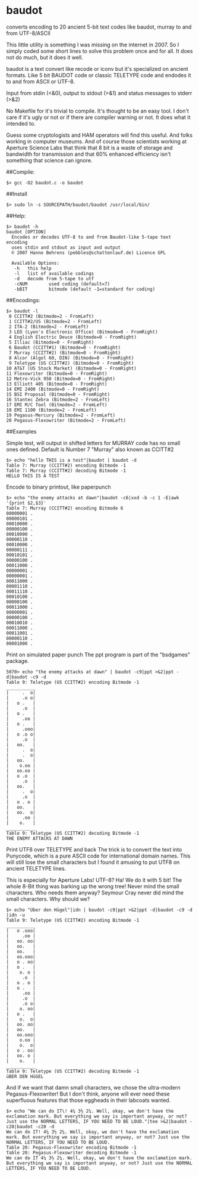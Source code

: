 # baudot
converts encoding to 20 ancient 5-bit text codes like baudot, murray to and from UTF-8/ASCII

This little utility is something I was missing on the internet in 2007. So I simply 
coded some short lines to solve this problem once and for all. It does not do much, 
but it does it well.

baudot is a text convert like recode or iconv but it's specialized on ancient formats. 
Like 5 bit BAUDOT code or classic TELETYPE code and endodes it to and from ASCII or 
UTF-8. 

Input from stdin (<&0), output to stdout (>&1) and status messages to stderr (>&2)

No Makefile for it's trivial to compile. It's thought to be an easy tool. I don't care 
if it's ugly or not or if there are compiler warning or not. It does what it intended to.

Guess some cryptologists and HAM operators will find this useful. And folks working 
in computer museums. And of course those scientists working at Aperture Science Labs that
think that 8 bit is a waste of storage and bandwidth for transmission and that 60% enhanced 
efficiency isn't something that science can ignore.

##Compile:
```
$> gcc -O2 baudot.c -o baudot
```
##Install
```
$> sudo ln -s SOURCEPATH/baudot/baudot /usr/local/bin/
```

##Help:
```
$> baudot -h
baudot [OPTION]
  Encodes or decodes UTF-8 to and from Baudot-like 5-tape text encoding
  uses stdin and stdout as input and output
  © 2007 Hanno Behrens (pebbles@schattenlauf.de) Licence GPL

  Available Options:
   -h   this help
   -l   list of available codings
   -d   decode from 5-tape to utf
   -cNUM        used coding (default=7)
   -bBIT        bitmode (default -1=standard for coding)
```
##Encodings:
```
$> baudot -l
 0 CCITT#2 (Bitmode=2 - FromLeft)
 1 CCITT#2/US (Bitmode=2 - FromLeft)
 2 ITA-2 (Bitmode=2 - FromLeft)
 3 LEO (Lyon's Electronic Office) (Bitmode=0 - FromRight)
 4 English Electric Deuce (Bitmode=0 - FromRight)
 5 Illiac (Bitmode=0 - FromRight)
 6 Baudot (CCITT#1) (Bitmode=0 - FromRight)
 7 Murray (CCITT#2) (Bitmode=0 - FromRight)
 8 Alcor (Algol 60, DIN) (Bitmode=0 - FromRight)
 9 Teletype (US CCITT#2) (Bitmode=0 - FromRight)
10 AT&T (US Stock Market) (Bitmode=0 - FromRight)
11 Flexowriter (Bitmode=0 - FromRight)
12 Metro-Vick 950 (Bitmode=0 - FromRight)
13 Elliott 405 (Bitmode=0 - FromRight)
14 EMI 2400 (Bitmode=0 - FromRight)
15 BSI Proposal (Bitmode=0 - FromRight)
16 Stantec Zebra (Bitmode=2 - FromLeft)
17 EMI M/C Tool (Bitmode=2 - FromLeft)
18 EMI 1100 (Bitmode=2 - FromLeft)
19 Pegasus-Mercury (Bitmode=2 - FromLeft)
20 Pegasus-Flexowriter (Bitmode=2 - FromLeft)
```
##Examples

Simple test, will output in shifted letters for 
MURRAY code has no small ones defined. Default is 
Number 7 "Murray" also known as CCITT#2
```
$> echo "hello THIS is a test"|baudot | baudot -d 
Table 7: Murray (CCITT#2) encoding Bitmode -1
Table 7: Murray (CCITT#2) decoding Bitmode -1
HELLO THIS IS A TEST
```

Encode to binary printout, like paperpunch 
```
$> echo "the enemy attacks at dawn"|baudot -c6|xxd -b -c 1 -E|awk '{print $2,$3}'
Table 7: Murray (CCITT#2) encoding Bitmode 6
00000001 .
00000101 .
00010000 .
00000100 .
00010000 .
00000110 .
00010000 .
00000111 .
00010101 .
00000100 .
00011000 .
00000001 .
00000001 .
00011000 .
00001110 .
00011110 .
00010100 .
00000100 .
00011000 .
00000001 .
00000100 .
00010010 .
00011000 .
00011001 .
00000110 .
00001000 .
```
Print on simulated paper punch
The ppt program is part of the "bsdgames" package.
```
5070> echo "the enemy attacks at dawn" | baudot -c9|ppt >&2|ppt -d|baudot -c9 -d    
Table 9: Teletype (US CCITT#2) encoding Bitmode -1
___________
|     .  o|
|     .o o|
|   o .   |
|     .o  |
|   o .   |
|     .oo |
|   o .   |
|     .ooo|
|   o .o o|
|     .o  |
|   oo.   |
|     .  o|
|     .  o|
|   oo.   |
|    o.oo |
|   oo.oo |
|   o .o  |
|     .o  |
|   oo.   |
|     .  o|
|     .o  |
|   o . o |
|   oo.   |
|   oo.  o|
|     .oo |
|    o.   |
___________
Table 9: Teletype (US CCITT#2) decoding Bitmode -1
THE ENEMY ATTACKS AT DAWN
```
Print UTF8 over TELETYPE and back
The trick is to convert the text into Punycode, which is
a pure ASCII code for international domain names. This 
will still lose the small characters but I found it 
amusing to put UTF8 on ancient TELETYPE lines.

This is especially for Aperture Labs! UTF-8? Ha! We do it
with 5 bit! The whole 8-Bit thing was barking up the wrong
tree! Never mind the small characters. Who needs them anyway?
Seymour Cray never did mind the small characters. Why should 
we? 
```
$> echo "Über den Hügel"|idn | baudot -c9|ppt >&2|ppt -d|baudot -c9 -d |idn -u           
Table 9: Teletype (US CCITT#2) encoding Bitmode -1
___________
|   o .ooo|
|     .oo |
|   oo. oo|
|   oo.   |
|   oo.   |
|   oo.ooo|
|   o . oo|
|   o .   |
|    o. o |
|     .o  |
|   o . o |
|   o .   |
|     .oo |
|     .o  |
|     .o o|
|    o. oo|
|   o .   |
|    o.  o|
|   oo. oo|
|   oo.   |
|   oo.ooo|
|    o.oo |
|    o.  o|
|   o . oo|
|   oo. o |
|    o.   |
___________
Table 9: Teletype (US CCITT#2) decoding Bitmode -1
üBER DEN HüGEL
```
And if we want that damn small characters, we chose the ultra-modern Pegasus-Flexowriter! But I don't think, 
anyone will ever need these superfluous features that those eggheads in their labcoats wanted.
```
$> echo "We can do IT\! 4¼ 3½ 2¼. Well, okay, we don't have the exclamation mark. But everything we say is important anyway, or not? Just use the NORMAL LETTERS, IF YOU NEED TO BE LOUD."|tee >&2|baudot -c20|baudot -c20 -d
We can do IT! 4¼ 3½ 2¼. Well, okay, we don't have the exclamation mark. But everything we say is important anyway, or not? Just use the NORMAL LETTERS, IF YOU NEED TO BE LOUD.
Table 20: Pegasus-Flexowriter encoding Bitmode -1
Table 20: Pegasus-Flexowriter decoding Bitmode -1
We can do IT 4¼ 3½ 2¼. Well, okay, we don't have the exclamation mark. But everything we say is important anyway, or not? Just use the NORMAL LETTERS, IF YOU NEED TO BE LOUD.
```
